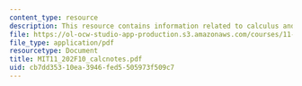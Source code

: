 ```yaml
---
content_type: resource
description: This resource contains information related to calculus and gasoline sales.
file: https://ol-ocw-studio-app-production.s3.amazonaws.com/courses/11-202-planning-economics-fall-2010/cb7dd35310ea3946fed5505973f509c7_MIT11_202F10_calcnotes.pdf
file_type: application/pdf
resourcetype: Document
title: MIT11_202F10_calcnotes.pdf
uid: cb7dd353-10ea-3946-fed5-505973f509c7
---
```

